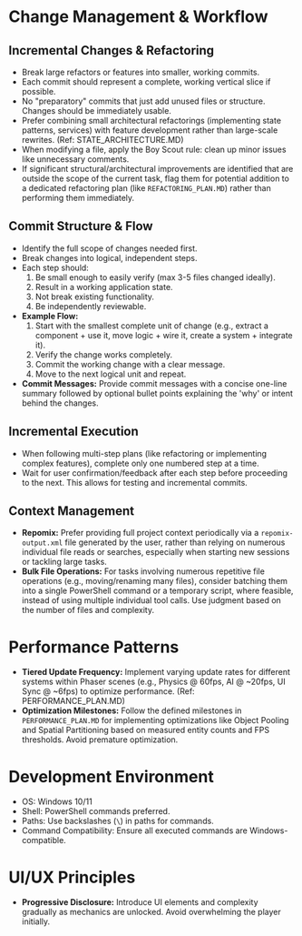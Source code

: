 # Change Management & Workflow

## Incremental Changes & Refactoring
- Break large refactors or features into smaller, working commits.
- Each commit should represent a complete, working vertical slice if possible.
- No "preparatory" commits that just add unused files or structure. Changes should be immediately usable.
- Prefer combining small architectural refactorings (implementing state patterns, services) with feature development rather than large-scale rewrites. (Ref: STATE_ARCHITECTURE.MD)
- When modifying a file, apply the Boy Scout rule: clean up minor issues like unnecessary comments.
- If significant structural/architectural improvements are identified that are outside the scope of the current task, flag them for potential addition to a dedicated refactoring plan (like `REFACTORING_PLAN.MD`) rather than performing them immediately.

## Commit Structure & Flow
- Identify the full scope of changes needed first.
- Break changes into logical, independent steps.
- Each step should:
    1. Be small enough to easily verify (max 3-5 files changed ideally).
    2. Result in a working application state.
    3. Not break existing functionality.
    4. Be independently reviewable.
- **Example Flow:**
    1. Start with the smallest complete unit of change (e.g., extract a component + use it, move logic + wire it, create a system + integrate it).
    2. Verify the change works completely.
    3. Commit the working change with a clear message.
    4. Move to the next logical unit and repeat.
- **Commit Messages:** Provide commit messages with a concise one-line summary followed by optional bullet points explaining the 'why' or intent behind the changes.

## Incremental Execution
- When following multi-step plans (like refactoring or implementing complex features), complete only one numbered step at a time.
- Wait for user confirmation/feedback after each step before proceeding to the next. This allows for testing and incremental commits.

## Context Management
- **Repomix:** Prefer providing full project context periodically via a `repomix-output.xml` file generated by the user, rather than relying on numerous individual file reads or searches, especially when starting new sessions or tackling large tasks.
- **Bulk File Operations:** For tasks involving numerous repetitive file operations (e.g., moving/renaming many files), consider batching them into a single PowerShell command or a temporary script, where feasible, instead of using multiple individual tool calls. Use judgment based on the number of files and complexity.

# Performance Patterns
- **Tiered Update Frequency:** Implement varying update rates for different systems within Phaser scenes (e.g., Physics @ 60fps, AI @ ~20fps, UI Sync @ ~6fps) to optimize performance. (Ref: PERFORMANCE_PLAN.MD)
- **Optimization Milestones:** Follow the defined milestones in `PERFORMANCE_PLAN.MD` for implementing optimizations like Object Pooling and Spatial Partitioning based on measured entity counts and FPS thresholds. Avoid premature optimization.

# Development Environment
- OS: Windows 10/11
- Shell: PowerShell commands preferred.
- Paths: Use backslashes (`\`) in paths for commands.
- Command Compatibility: Ensure all executed commands are Windows-compatible.

# UI/UX Principles
- **Progressive Disclosure:** Introduce UI elements and complexity gradually as mechanics are unlocked. Avoid overwhelming the player initially.
